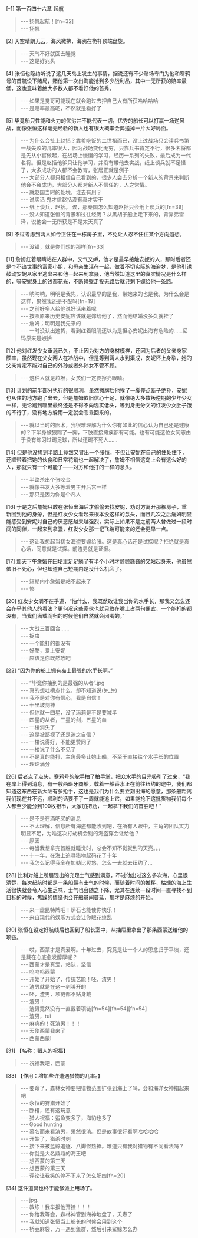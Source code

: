 
[-1] 第一百四十六章 起航
>--- 扬帆起航！[fn=32]<br>
>--- 扬帆<br>

[2] 天空晴朗无云，海风微拂，海鸥在桅杆顶端盘旋。
>--- 天气不好就回去睡觉<br>
>--- 这是好兆头<br>

[4] 张恒也隐约听说了这几天岛上发生的事情，据说还有不少赌场专门为他和寒鸦号的首航设下赌局，赌他第一次出海能抢到多少战利品，其中一无所获的赔率最低，这也意味着绝大多数人都不看好他的首秀。
>--- 如果是觉哥可能现在就会跑过去押自己大有所获哈哈哈哈<br>
>--- 是赔率最高吧，不然就是看好了<br>

[5] 毕竟船只性能和火力的优劣并不能代表一切，优秀的船长可以打赢一场逆风战，而像张恒这样毫无经验的新人也有很大概率会葬送掉一片大好局面。
>--- 为什么会扯上赵括？靠爹吃饭的二世祖而已，没上过战场只会读兵书第一战失败的几率很大，因为战场变化无穷，只靠兵书肯定不行，很多名将都是先从小官做起，在战场上慢慢的学习，经历一系列的失败，最后成为一代名将。但是赵括他爹只让他学习，并没有带他去实战，纸上谈兵就不足怪了，大多成功的人都不会教育，张居正就是例子<br>
>--- 大部分人都只相信自己看到的，很少人会去分析一个新人的背景来判断他会不会成功，大部分人都对新人不信任的，人之常情。<br>
>--- 就赵国当时的处境，谁去有用？<br>
>--- 说实话 鬼才信赵括没有真才实干<br>
>--- 纸上谈兵，赵括。
诶，那秦国怎么知道赵括只会纸上谈兵的[fn=39]<br>
>--- 没人知道张恒的背景和过往经历？从黑胡子船上走下来的，背靠弗雷泽，说他会一无所获是不是太天真了<br>

[9] 不过考虑到两人如今正住在一栋房子里，不免让人忍不住往某个方向遐想。
>--- 没错，就是你们想的那样[fn=33]<br>

[11] 詹姆红着眼睛站在人群中，又气又妒，他才是最早接触安妮的人，那时后者还是个不谙世事的富家小姐，和母亲生活在一起，做着不切实际的海盗梦，是他引诱鼓动安妮从家里逃出来和他一起来到拿骚，他当然知道这里的真实情况是什么样的，等安妮身上的钱都花光，不断碰壁走投无路后就只剩下嫁给他一条路。
>--- 呐呐呐，明明是我先，认识最早的是我，带她来的也是我，为什么会是这样，果然我还是不配吗[fn=19]<br>
>--- 之前好多人给他说好话来着呢<br>
>--- 按照原来历史安妮应该就是嫁给他了，然而他结婚没多久就挂了<br>
>--- 詹姆；明明是我先来的<br>
>--- 一时没认出这货，看到红着眼睛还以为是担心安妮出海有危险的……尼玛原来是嫉妒<br>

[12] 他对红发少女垂涎已久，不止因为对方的身材模样，还因为后者的父亲身家颇丰，虽然现在父女两人在冷战中，但是等到两人水到渠成，安妮怀上身孕，她的父亲肯定不能对自己的外孙或者外孙女不管不顾。
>--- 这种人就是垃圾，女孩们一定要擦亮眼睛。<br>

[13] 计划的前半部分执行的很顺利，虽然摊牌后他挨了一脚差点断子绝孙，安妮也从住的地方跑了出去，但是詹姆依旧信心十足，就像绝大多数叛逆期的少年少女一样，无论跑到哪里最终还是不得不向现实低头，等到身无分文的红发少女肚子饿的不行了，没有地方躲雨一定就会乖乖回来的。
>--- 就以当时的医术，我很难理解为什么你有如此的信心认为自己还是健康的？下半身被狠踢了一脚，下肢直接瘫痪都有可能。也有可能这位女同志由于没有练习过踢足球，所以还踢不死人……<br>

[14] 但是他没想到半路上竟然又冒出一个张恒，不但让安妮在自己的住处住下，还顺带着把她的伙食和日常花销也一起解决了，詹姆不相信这岛上会有这么好的人，那就只有一个可能了——对方和他打的一样的念头。
>--- 半路杀出个张咬金<br>
>--- 就像书友大多等着男主开后宫一样<br>
>--- 那只是因为你是个凡人<br>

[16] 于是之后詹姆只敢在张恒出海后才偷偷去找安妮，劝对方离开那栋房子，重新回到他的身旁，但是红发少女看起来根本没这样的念头，而且几次之后詹姆明显能感受到安妮对自己的厌恶感越来越强烈，实际上如果不是之前两人曾做过一段时间的同伴，一起来到拿骚，红发少女那一记飞踹可能来的还会更早一点。
>--- 这让我想起当初女海盗要嫁给张。这是真心话还是试探呢？拒绝就是真心话，同意就是试探。前渣男就是证据。<br>

[17] 那天下午詹姆在田埂里足足躺了有半个小时才颤颤巍巍的又站起身来，他虽然依旧不死心，但也知道自己短期内是没什么机会了。
>--- 短期内小詹姆是站不起来了<br>
>--- 惨<br>

[20] 红发少女满不在乎道，“怕什么，我既然敢让我当你的水手长，那我又怎么还会在乎其他人的看法？更何况这些家伙也就只敢在嘴上占两句便宜，一个能打的都没有，当我们满载而归的时候他们自然就会闭嘴的。”
>--- 大战三百回合……<br>
>--- 捉虫<br>
>--- 一个能打的都没有<br>
>--- 好酷，爱上安妮<br>
>--- 应该是你既然敢吧<br>

[22] “因为你的船上拥有岛上最强的水手长啊。”
>--- “毕竟你抽到的是最强的从者”.jpg<br>
>--- 真的想吐槽点什么，却不知道说(눈_눈)<br>
>--- 我不是对你有信心，我是自信！<br>
>--- 十里坡剑神<br>
>--- 但你就一四星，没了玛莉是不是要减半<br>
>--- 四星的从者，三星的剑，五星的血<br>
>--- 一楼消失了<br>
>--- 这是被鄙视了还是迷之自信？<br>
>--- 一楼说得好，不能更赞同了<br>
>--- 一楼说了什么不见了<br>
>--- 不是真的能打，主角最多让她上船，不至于直接给个水手长的位置<br>
>--- 理论满分<br>

[26] 后者点了点头，寒鸦号的舵手拍了拍手掌，把众水手的目光吸引了过来，“我在岸上得到消息，有一艘西班牙商船，载着一船香水正在前往纽约的途中，我们都知道这东西在新大陆有多抢手，这也是我们为什么要立刻出海的愿意，那条船距离我们现在并不远，顺利的话要不了一周就能追上它，如果能抢下这批货物我们每个人都至少能分到100枚银币，大家加把劲，一起拿下我们的首胜吧！”
>--- 是不是在酒吧买的消息<br>
>--- 不太理解，信息所有海盗都能收到吧，在所有人眼中，主角的团队实力明显不足，为啥这次打劫机会别的海盗穿会让给他？<br>
>--- 原因<br>
>--- 每当我想拿完首胜就睡觉时，总会不知不觉就到的天亮。。。<br>
>--- 十一年，在海上追寻猎物起码花了十年<br>
>--- 我怎么记得我全在加勒比晃悠，怎么一去就去纽约了...<br>

[28] 比利对船上所展现出的充足士气感到满意，不过他出过这么多次海，心里很清楚，每次起航时都是一条船最有士气的时候，而随着时间的推移，枯燥的海上生活很快就会令人心生乏味，士气也会随之下降，尤其在连续一段时间一直寻找不到目标的时候，焦躁的情绪也会在船员间蔓延，那才是麻烦的开始。
>--- 来一盘昆特牌吧！炉石也能使你快乐！<br>
>--- 来自现代的娱乐方式会让你眼花缭乱<br>

[30] 张恒在设定好航线后也回到了船长室中，从抽屉里拿出了那条西蒙送给他的项链。
>--- 哎，西蒙才是真爱啊。十年过去，究竟是让一个人的思念归于平淡，还是藏在心底愈发醇厚呢？<br>
>--- 西蒙才是真爱，站队，坚信<br>
>--- 呜呜呜西蒙<br>
>--- 开始了开始了，传统艺能！呸，渣男！<br>
>--- 渣男就是在这一刻叫开的<br>
>--- 呸，渣男，项链都不贴身戴<br>
>--- 渣男！<br>
>--- 渣男竟然没有一直戴着项链[fn=54][fn=54][fn=54]<br>
>--- 渣男，tui<br>
>--- 麻痹的！死渣男！！！<br>
>--- 天使西蒙我来了<br>
>--- 西蒙西蒙!<br>

[31] 【名称：猎人的祝福】
>--- 祝福我吧，西蒙<br>

[33] 【作用：增加些许遭遇猎物的几率。】
>--- 要命了，森林女神要把猎物范围扩张到海上了吗，会和海洋女神掐起来吧<br>
>--- 永恒的狩猎开始了<br>
>--- 卧槽，还有这玩意<br>
>--- 猎人祝福：鲨鱼变多了，海豹也多了<br>
>--- Good hunting<br>
>--- 慕名而来看渣男，果然很渣。但是故事很好看啊哈哈哈哈<br>
>--- 开始了，猎杀时刻<br>
>--- 接下来被蓝鲸追逐、八脚怪热捧。难道只有我对猎物有不同看法吗？<br>
>--- 你就是大名鼎鼎的海王吧<br>
>--- 想西蒙的第三天<br>
>--- 想西蒙的第三天<br>
>--- 评论让我笑的停不下来了怎么肥四[fn=20]<br>

[34] 这件道具也终于能够派上用场了。
>--- jpg.<br>
>--- 教练！我举报他开挂！！！<br>
>--- 你给我等会，森林神管到海神地盘了，夭寿了<br>
>--- 我就知道张恒当上船长的时候会用到这个<br>
>--- 桥豆麻袋，万一遇到鱼群，然后引来鲨鲸怎么办<br>
